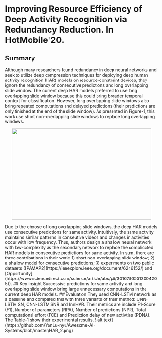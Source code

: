 # Improving Resource Efficiency of Deep Activity Recognition via Redundancy Reduction. In HotMobile'20.
## Summary
Although many researchers found redundancy in deep neural networks and seek to utilize deep compression techniques for deploying deep human activity recognition (HAR) models on resource-constraint devices, they ignore the redundancy of consecutive predictions and long overlapping slide window. The current deep HAR models preferred to use long overlapping slide window because this could bring broader temporal context for classification. However, long overlapping slide windows also bring repeated computations and delayed predictions (their predictions are only finished at the end of the slide window). As presented in Figure-1, this work use short non-overlapping slide windows to replace long overlapping windows. 
<p align="center">
  <img width="460" height="300" src="https://github.com/YanLu-nyu/Awesome-AI-Systems/blob/master/HAR_1.png">
</p>
Due to the choose of long overlapping slide windows, the deep HAR models use consecutive predictions for same activity. Intuitively, the same activity maintains similar patterns in conseutive videos and changes in activities occur with low frequency. Thus, authors design a shallow neural network with low-complexity as the secondary network to replace the complicated HAR models in consecutive predictions for same activity. In sum, there are three contributions in their work: 1) short non-overlapping slide window; 2) a shallow model for consecutive predictions; 3) experiments on two public datasets ([PAMAP2](https://ieeexplore.ieee.org/document/6246152/) and [Opportunity](https://www.sciencedirect.com/science/article/abs/pii/S0167865512004205)).
## Key insight
Successive predictions for same activity and long overlapping slide window bring large unnecessary computations in the current deep HAR models.
## Evaluation
They used CNN-LSTM network as a baseline and compared this with three variants of their method: CNN-LSTM SN, CNN-LSTM SNR and InnHAR. Their metrics are include F1-Score (F1), Number of parameters (NPA), Number of predictions (NPR), Total computational effort (TCE) and Prediction delay of new activties (PDNA). The Table-1 show their experimental results.
![alt text](https://github.com/YanLu-nyu/Awesome-AI-Systems/blob/master/HAR_2.png) 
